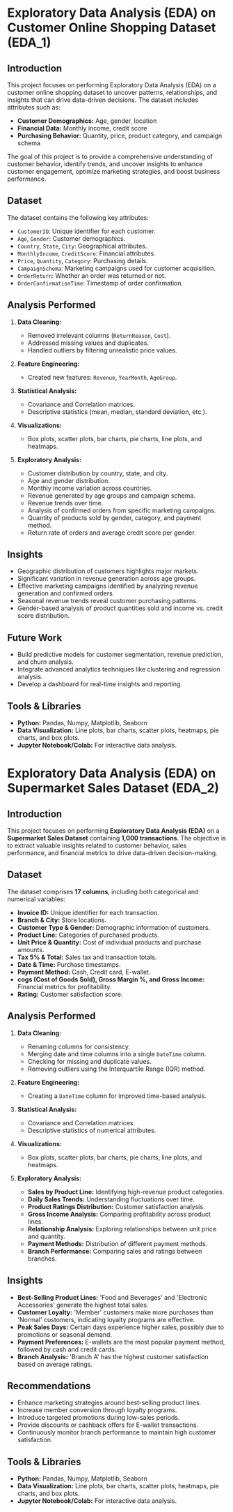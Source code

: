 




#  Exploratory Data Analysis (EDA) on Customer Online Shopping Dataset (EDA_1)

##  Introduction
This project focuses on performing Exploratory Data Analysis (EDA) on a customer online shopping dataset to uncover patterns, relationships, and insights that can drive data-driven decisions. The dataset includes attributes such as:

- **Customer Demographics:** Age, gender, location
- **Financial Data:** Monthly income, credit score
- **Purchasing Behavior:** Quantity, price, product category, and campaign schema

The goal of this project is to provide a comprehensive understanding of customer behavior, identify trends, and uncover insights to enhance customer engagement, optimize marketing strategies, and boost business performance.  



##  Dataset
The dataset contains the following key attributes:
- `CustomerID`: Unique identifier for each customer.
- `Age`, `Gender`: Customer demographics.
- `Country`, `State`, `City`: Geographical attributes.
- `MonthlyIncome`, `CreditScore`: Financial attributes.
- `Price`, `Quantity`, `Category`: Purchasing details.
- `CampaignSchema`: Marketing campaigns used for customer acquisition.
- `OrderReturn`: Whether an order was returned or not.
- `OrderConfirmationTime`: Timestamp of order confirmation.



##  Analysis Performed
1. **Data Cleaning:**
   - Removed irrelevant columns (`ReturnReason`, `Cost`).
   - Addressed missing values and duplicates.
   - Handled outliers by filtering unrealistic price values.

2. **Feature Engineering:**
   - Created new features: `Revenue`, `YearMonth`, `AgeGroup`.

3. **Statistical Analysis:**
   - Covariance and Correlation matrices.
   - Descriptive statistics (mean, median, standard deviation, etc.).

4. **Visualizations:**
   - Box plots, scatter plots, bar charts, pie charts, line plots, and heatmaps.

5. **Exploratory Analysis:**
   - Customer distribution by country, state, and city.
   - Age and gender distribution.
   - Monthly income variation across countries.
   - Revenue generated by age groups and campaign schema.
   - Revenue trends over time.
   - Analysis of confirmed orders from specific marketing campaigns.
   - Quantity of products sold by gender, category, and payment method.
   - Return rate of orders and average credit score per gender.



##  Insights
- Geographic distribution of customers highlights major markets.
- Significant variation in revenue generation across age groups.
- Effective marketing campaigns identified by analyzing revenue generation and confirmed orders.
- Seasonal revenue trends reveal customer purchasing patterns.
- Gender-based analysis of product quantities sold and income vs. credit score distribution.



##  Future Work
- Build predictive models for customer segmentation, revenue prediction, and churn analysis.
- Integrate advanced analytics techniques like clustering and regression analysis.
- Develop a dashboard for real-time insights and reporting.



##  Tools & Libraries
- **Python:** Pandas, Numpy, Matplotlib, Seaborn
- **Data Visualization:** Line plots, bar charts, scatter plots, heatmaps, pie charts, and box plots.
- **Jupyter Notebook/Colab:** For interactive data analysis.






#  Exploratory Data Analysis (EDA) on Supermarket Sales Dataset (EDA_2)

##  Introduction
This project focuses on performing **Exploratory Data Analysis (EDA)** on a **Supermarket Sales Dataset** containing **1,000 transactions**. The objective is to extract valuable insights related to customer behavior, sales performance, and financial metrics to drive data-driven decision-making.



##  Dataset
The dataset comprises **17 columns**, including both categorical and numerical variables:

- **Invoice ID:** Unique identifier for each transaction.
- **Branch & City:** Store locations.
- **Customer Type & Gender:** Demographic information of customers.
- **Product Line:** Categories of purchased products.
- **Unit Price & Quantity:** Cost of individual products and purchase amounts.
- **Tax 5% & Total:** Sales tax and transaction totals.
- **Date & Time:** Purchase timestamps.
- **Payment Method:** Cash, Credit card, E-wallet.
- **cogs (Cost of Goods Sold), Gross Margin %, and Gross Income:** Financial metrics for profitability.
- **Rating:** Customer satisfaction score.



##  Analysis Performed
1. **Data Cleaning:**
   - Renaming columns for consistency.
   - Merging date and time columns into a single `DateTime` column.
   - Checking for missing and duplicate values.
   - Removing outliers using the Interquartile Range (IQR) method.

2. **Feature Engineering:**
   - Creating a `DateTime` column for improved time-based analysis.

3. **Statistical Analysis:**
   - Covariance and Correlation matrices.
   - Descriptive statistics of numerical attributes.

4. **Visualizations:**
   - Box plots, scatter plots, bar charts, pie charts, line plots, and heatmaps.

5. **Exploratory Analysis:**
   - **Sales by Product Line:** Identifying high-revenue product categories.
   - **Daily Sales Trends:** Understanding fluctuations over time.
   - **Product Ratings Distribution:** Customer satisfaction analysis.
   - **Gross Income Analysis:** Comparing profitability across product lines.
   - **Relationship Analysis:** Exploring relationships between unit price and quantity.
   - **Payment Methods:** Distribution of different payment methods.
   - **Branch Performance:** Comparing sales and ratings between branches.


##  Insights
- **Best-Selling Product Lines:** 'Food and Beverages' and 'Electronic Accessories' generate the highest total sales.
- **Customer Loyalty:** 'Member' customers make more purchases than 'Normal' customers, indicating loyalty programs are effective.
- **Peak Sales Days:** Certain days experience higher sales, possibly due to promotions or seasonal demand.
- **Payment Preferences:** E-wallets are the most popular payment method, followed by cash and credit cards.
- **Branch Analysis:** 'Branch A' has the highest customer satisfaction based on average ratings.


##  Recommendations
- Enhance marketing strategies around best-selling product lines.
- Increase member conversion through loyalty programs.
- Introduce targeted promotions during low-sales periods.
- Provide discounts or cashback offers for E-wallet transactions.
- Continuously monitor branch performance to maintain high customer satisfaction.



##  Tools & Libraries
- **Python:** Pandas, Numpy, Matplotlib, Seaborn
- **Data Visualization:** Line plots, bar charts, scatter plots, heatmaps, pie charts, and box plots.
- **Jupyter Notebook/Colab:** For interactive data analysis.


